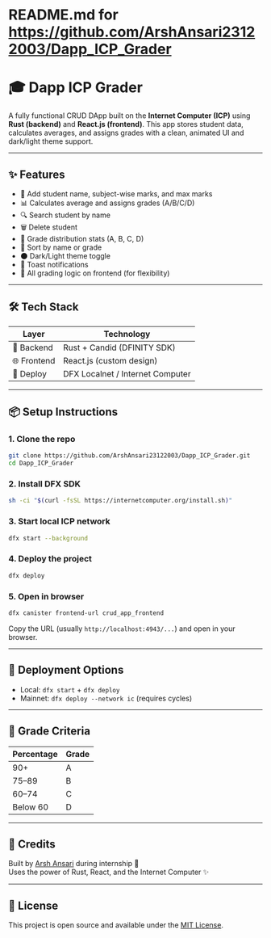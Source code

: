 # README.md for https://github.com/ArshAnsari23122003/Dapp_ICP_Grader

# 🎓 Dapp ICP Grader

A fully functional CRUD DApp built on the **Internet Computer (ICP)** using **Rust (backend)** and **React.js (frontend)**. This app stores student data, calculates averages, and assigns grades with a clean, animated UI and dark/light theme support.

---

## ✨ Features

- 📅 Add student name, subject-wise marks, and max marks
- 📊 Calculates average and assigns grades (A/B/C/D)
- 🔍 Search student by name
- 🗑️ Delete student
- 🧱 Grade distribution stats (A, B, C, D)
- 🔄 Sort by name or grade
- 🌑 Dark/Light theme toggle
- 🔔 Toast notifications
- 🧠 All grading logic on frontend (for flexibility)

---

## 🛠️ Tech Stack

| Layer     | Technology             |
|-----------|------------------------|
| 🧠 Backend | Rust + Candid (DFINITY SDK) |
| 🌐 Frontend | React.js (custom design)  |
| 🔗 Deploy  | DFX Localnet / Internet Computer |

---

## 📦 Setup Instructions

### 1. Clone the repo

```bash
git clone https://github.com/ArshAnsari23122003/Dapp_ICP_Grader.git
cd Dapp_ICP_Grader
```

### 2. Install DFX SDK

```bash
sh -ci "$(curl -fsSL https://internetcomputer.org/install.sh)"
```

### 3. Start local ICP network

```bash
dfx start --background
```

### 4. Deploy the project

```bash
dfx deploy
```

### 5. Open in browser

```bash
dfx canister frontend-url crud_app_frontend
```

Copy the URL (usually `http://localhost:4943/...`) and open in your browser.

---

## 🚀 Deployment Options

- Local: `dfx start` + `dfx deploy`
- Mainnet: `dfx deploy --network ic` (requires cycles)

---

## 🧠 Grade Criteria

| Percentage | Grade |
|------------|-------|
| 90+        | A     |
| 75–89      | B     |
| 60–74      | C     |
| Below 60   | D     |

---

## 🙌 Credits

Built by [Arsh Ansari](https://github.com/ArshAnsari23122003) during internship 🚀  
Uses the power of Rust, React, and the Internet Computer ✨

---

## 📄 License

This project is open source and available under the [MIT License](LICENSE).
